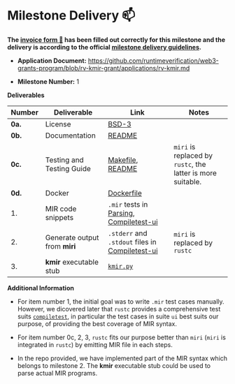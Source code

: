 # Milestone Delivery :mailbox:

**The [invoice form :pencil:](https://docs.google.com/forms/d/e/1FAIpQLSfmNYaoCgrxyhzgoKQ0ynQvnNRoTmgApz9NrMp-hd8mhIiO0A/viewform) has been filled out correctly for this milestone and the delivery is according to the official [milestone delivery guidelines](https://github.com/w3f/Grants-Program/blob/master/docs/Support%20Docs/milestone-deliverables-guidelines.md).**  

* **Application Document:** https://github.com/runtimeverification/web3-grants-program/blob/rv-kmir-grant/applications/rv-kmir.md

* **Milestone Number:** 1

**Deliverables**

| Number | Deliverable | Link | Notes |
| ------------- | ------------- | ------------- |------------- |
| **0a.** | License | [BSD-3](https://github.com/runtimeverification/mir-semantics/blob/master/LICENSE) | 
| **0b.** | Documentation | [README](https://github.com/runtimeverification/mir-semantics/blob/milestone1-delivery/README.md) |
| **0c.** | Testing and Testing Guide | [Makefile](https://github.com/runtimeverification/mir-semantics/blob/milestone1-delivery/kmir/Makefile), [README](https://github.com/runtimeverification/mir-semantics/blob/milestone1-delivery/kmir/README.md) | `miri` is replaced by `rustc`, the latter is more suitable.
| **0d.** | Docker | [Dockerfile](https://github.com/runtimeverification/mir-semantics/blob/milestone1-delivery/Dockerfile) |
| 1. | MIR code snippets | `.mir` tests in [Parsing](https://github.com/runtimeverification/mir-semantics/tree/milestone1-delivery/kmir/src/tests/integration/test-data/parsing), [Compiletest-ui](https://github.com/runtimeverification/mir-semantics-compiletest/tree/9251b00e38504a6f1279b0ca9f81b90b4964080d/ui) | 
| 2. | Generate output from **miri** |`.stderr` and `.stdout` files in [Compiletest-ui](https://github.com/runtimeverification/mir-semantics-compiletest/tree/9251b00e38504a6f1279b0ca9f81b90b4964080d/ui) | `miri` is replaced by `rustc`
| 3. | **kmir** executable stub | [`kmir.py`](https://github.com/runtimeverification/mir-semantics/blob/milestone1-delivery/kmir/src/kmir/kmir.py) |

**Additional Information**

- For item number 1, the initial goal was to write `.mir` test cases manually. However, we dicovered later that `rustc` provides a comprehensive test suits [`compiletest`](https://rustc-dev-guide.rust-lang.org/tests/compiletest.html), in particular the test cases in suite
`ui` best suits our purpose, of providing the best coverage of MIR syntax.

- For item number 0c, 2, 3, `rustc` fits our purpose better than `miri` (`miri` is integrated in `rustc`) by emitting MIR file in each steps. 

- In the repo provided, we have implemented part of the MIR syntax which belongs to milestone 2. The **kmir** executable stub could be used to parse actual MIR programs. 